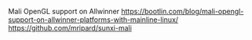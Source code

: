 Mali OpenGL support on Allwinner
https://bootlin.com/blog/mali-opengl-support-on-allwinner-platforms-with-mainline-linux/
https://github.com/mripard/sunxi-mali
